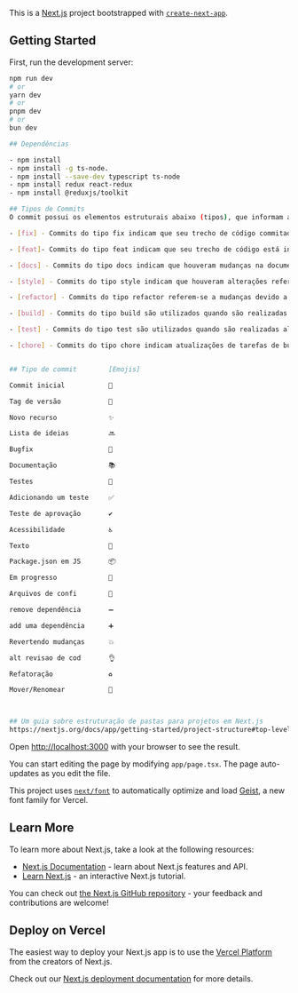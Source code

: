 This is a [Next.js](https://nextjs.org) project bootstrapped with [`create-next-app`](https://nextjs.org/docs/app/api-reference/cli/create-next-app).

## Getting Started  

First, run the development server:

```bash
npm run dev
# or
yarn dev
# or
pnpm dev
# or
bun dev

## Dependências 

- npm install
- npm install -g ts-node.
- npm install --save-dev typescript ts-node
- npm install redux react-redux
- npm install @reduxjs/toolkit

## Tipos de Commits
O commit possui os elementos estruturais abaixo (tipos), que informam a intenção do seu commit ao utilizador(a) de seu código.

- [fix] - Commits do tipo fix indicam que seu trecho de código commitado está solucionando um problema (bug fix), (se relaciona com o PATCH do versionamento semântico).

- [feat]- Commits do tipo feat indicam que seu trecho de código está incluindo um novo recurso (se relaciona com o MINOR do versionamento semântico).

- [docs] - Commits do tipo docs indicam que houveram mudanças na documentação, como por exemplo no Readme do seu repositório. (Não inclui alterações em código).

- [style] - Commits do tipo style indicam que houveram alterações referentes a formatações de código, semicolons, trailing spaces, lint... (Não inclui alterações em código).

- [refactor] - Commits do tipo refactor referem-se a mudanças devido a refatorações que não alterem sua funcionalidade, como por exemplo, uma alteração no formato como é processada determinada parte da tela, mas que manteve a mesma funcionalidade, ou melhorias de performance devido a um code review.

- [build] - Commits do tipo build são utilizados quando são realizadas modificações em arquivos de build e dependências.

- [test] - Commits do tipo test são utilizados quando são realizadas alterações em testes, seja criando, alterando ou excluindo testes unitários. (Não inclui alterações em código)

- [chore] - Commits do tipo chore indicam atualizações de tarefas de build, configurações de administrador, pacotes... como por exemplo adicionar um pacote no gitignore. (Não inclui alterações em código)


## Tipo de commit	     [Emojis]

Commit inicial	         🎉

Tag de versão	         🔖 

Novo recurso	         ✨ 

Lista de ideias 	     🔜

Bugfix	                 🐛 

Documentação	         📚

Testes	                 🧪 

Adicionando um teste	 ✅ 

Teste de aprovação	     ✔️ 

Acessibilidade	         ♿ 

Texto	                 📝 

Package.json em JS	     📦 

Em progresso	         🚧 

Arquivos de confi        🔧 

remove dependência       ➖ 

add uma dependência	     ➕ 

Revertendo mudanças	     💥 

alt revisao de cod	     👌 

Refatoração	             ♻️

Mover/Renomear	         🚚 



## Um guia sobre estruturação de pastas para projetos em Next.js
https://nextjs.org/docs/app/getting-started/project-structure#top-level-folders

```

Open [http://localhost:3000](http://localhost:3000) with your browser to see the result.

You can start editing the page by modifying `app/page.tsx`. The page auto-updates as you edit the file.

This project uses [`next/font`](https://nextjs.org/docs/app/building-your-application/optimizing/fonts) to automatically optimize and load [Geist](https://vercel.com/font), a new font family for Vercel.

## Learn More

To learn more about Next.js, take a look at the following resources:

- [Next.js Documentation](https://nextjs.org/docs) - learn about Next.js features and API.
- [Learn Next.js](https://nextjs.org/learn) - an interactive Next.js tutorial.

You can check out [the Next.js GitHub repository](https://github.com/vercel/next.js) - your feedback and contributions are welcome!

## Deploy on Vercel

The easiest way to deploy your Next.js app is to use the [Vercel Platform](https://vercel.com/new?utm_medium=default-template&filter=next.js&utm_source=create-next-app&utm_campaign=create-next-app-readme) from the creators of Next.js.

Check out our [Next.js deployment documentation](https://nextjs.org/docs/app/building-your-application/deploying) for more details.
